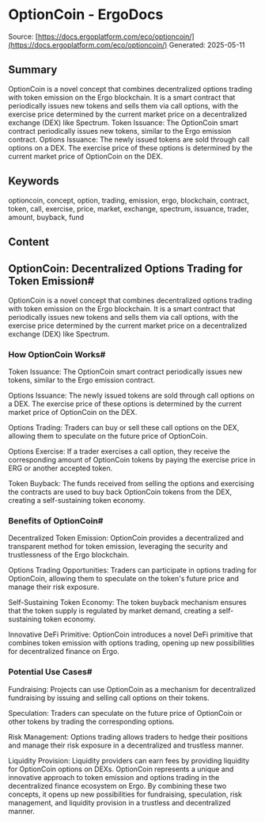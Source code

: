 # OptionCoin - ErgoDocs
Source: [https://docs.ergoplatform.com/eco/optioncoin/](https://docs.ergoplatform.com/eco/optioncoin/)
Generated: 2025-05-11

## Summary
OptionCoin is a novel concept that combines decentralized options trading with token emission on the Ergo blockchain. It is a smart contract that periodically issues new tokens and sells them via call options, with the exercise price determined by the current market price on a decentralized exchange (DEX) like Spectrum. Token Issuance: The OptionCoin smart contract periodically issues new tokens, similar to the Ergo emission contract. Options Issuance: The newly issued tokens are sold through call options on a DEX. The exercise price of these options is determined by the current market price of OptionCoin on the DEX.

## Keywords
optioncoin, concept, option, trading, emission, ergo, blockchain, contract, token, call, exercise, price, market, exchange, spectrum, issuance, trader, amount, buyback, fund

## Content
## OptionCoin: Decentralized Options Trading for Token Emission#
OptionCoin is a novel concept that combines decentralized options trading with token emission on the Ergo blockchain. It is a smart contract that periodically issues new tokens and sells them via call options, with the exercise price determined by the current market price on a decentralized exchange (DEX) like Spectrum.

### How OptionCoin Works#
Token Issuance: The OptionCoin smart contract periodically issues new tokens, similar to the Ergo emission contract.


Options Issuance: The newly issued tokens are sold through call options on a DEX. The exercise price of these options is determined by the current market price of OptionCoin on the DEX.


Options Trading: Traders can buy or sell these call options on the DEX, allowing them to speculate on the future price of OptionCoin.


Options Exercise: If a trader exercises a call option, they receive the corresponding amount of OptionCoin tokens by paying the exercise price in ERG or another accepted token.


Token Buyback: The funds received from selling the options and exercising the contracts are used to buy back OptionCoin tokens from the DEX, creating a self-sustaining token economy.

### Benefits of OptionCoin#
Decentralized Token Emission: OptionCoin provides a decentralized and transparent method for token emission, leveraging the security and trustlessness of the Ergo blockchain.


Options Trading Opportunities: Traders can participate in options trading for OptionCoin, allowing them to speculate on the token's future price and manage their risk exposure.


Self-Sustaining Token Economy: The token buyback mechanism ensures that the token supply is regulated by market demand, creating a self-sustaining token economy.


Innovative DeFi Primitive: OptionCoin introduces a novel DeFi primitive that combines token emission with options trading, opening up new possibilities for decentralized finance on Ergo.

### Potential Use Cases#
Fundraising: Projects can use OptionCoin as a mechanism for decentralized fundraising by issuing and selling call options on their tokens.


Speculation: Traders can speculate on the future price of OptionCoin or other tokens by trading the corresponding options.


Risk Management: Options trading allows traders to hedge their positions and manage their risk exposure in a decentralized and trustless manner.


Liquidity Provision: Liquidity providers can earn fees by providing liquidity for OptionCoin options on DEXs.
OptionCoin represents a unique and innovative approach to token emission and options trading in the decentralized finance ecosystem on Ergo. By combining these two concepts, it opens up new possibilities for fundraising, speculation, risk management, and liquidity provision in a trustless and decentralized manner.

